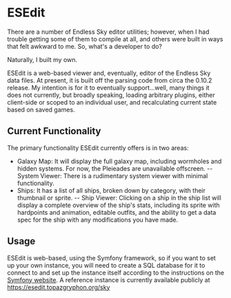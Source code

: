 # ESEdit

There are a number of Endless Sky editor utilities; however, when I had trouble getting some of them to compile at all, and others were built in ways that felt awkward to me. So, what's a developer to do?

Naturally, I built my own.

ESEdit is a web-based viewer and, eventually, editor of the Endless Sky data files. At present, it is built off the parsing code from circa the 0.10.2 release. My intention is for it to eventually support...well, many things it does not currently, but broadly speaking, loading arbitrary plugins, either client-side or scoped to an individual user, and recalculating current state based on saved games.

## Current Functionality

The primary functionality ESEdit currently offers is in two areas:

- Galaxy Map: It will display the full galaxy map, including wormholes and hidden systems. For now, the Pleieades are unavailable offscreen. 
-- System Viewer: There is a rudimentary system viewer with minimal functionality.
- Ships: It has a list of all ships, broken down by category, with their thumbnail or sprite.
-- Ship Viewer: Clicking on a ship in the ship list will display a complete overview of the ship's stats, including its sprite with hardpoints and animation, editable outfits, and the ability to get a data spec for the ship with any modifications you have made.

## Usage

ESEdit is web-based, using the Symfony framework, so if you want to set up your own instance, you will need to create a SQL database for it to connect to and set up the instance itself according to the instructions on the [Symfony website](https://symfony.com/doc/current/setup.html). A reference instance is currently available publicly at https://esedit.topazgryphon.org/sky
